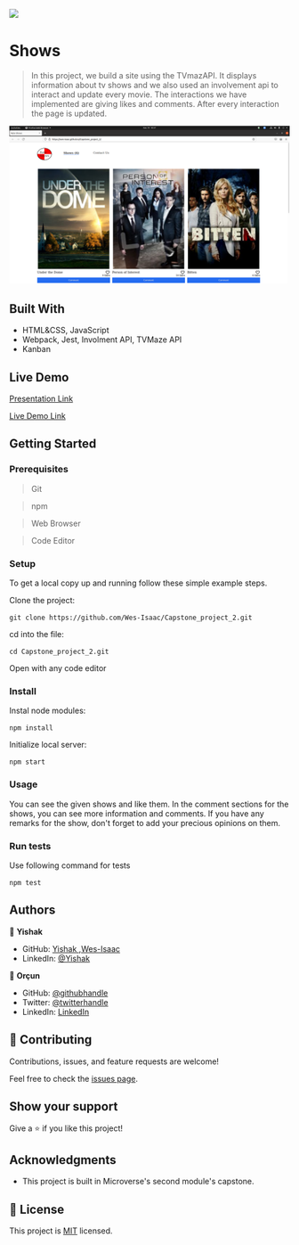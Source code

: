 ![](https://img.shields.io/badge/Microverse-blueviolet)

# Shows

> In this project, we build a site using the TVmazAPI. It displays information about tv shows and we also used an involvement api to interact and update every movie. The interactions we have implemented are giving likes and comments. After every interaction the page is updated.


![screenshot](./app_screenshot.png)


## Built With

- HTML&CSS, JavaScript
- Webpack, Jest, Involment API, TVMaze API
- Kanban

## Live Demo

[Presentation Link](https://drive.google.com/file/d/1eN6UrF6mOuyHjrpnmfRoFWFGzjdlGSTP/view?usp=sharing)

[Live Demo Link](https://wes-isaac.github.io/Capstone_project_2/)


## Getting Started

### Prerequisites

> Git

> npm

> Web Browser

> Code Editor

### Setup

To get a local copy up and running follow these simple example steps.

Clone the project:

```
git clone https://github.com/Wes-Isaac/Capstone_project_2.git
```

cd into the file:

```
cd Capstone_project_2.git
```

Open with any code editor

### Install

Instal node modules:

```
npm install
```

Initialize local server:

```
npm start
```

### Usage

You can see the given shows and like them. In the comment sections for the shows, you can see more information and comments. If you have any remarks for the show, don't forget to add your precious opinions on them.

### Run tests

Use following command for tests

```
npm test
```


## Authors

👤 **Yishak**

- GitHub: [Yishak ,Wes-Isaac](https://github.com/Wes-Isaac)
- LinkedIn: [@Yishak](https://www.linkedin.com/in/yishak-wesego-b404851a7/)

👤 **Orçun**

- GitHub: [@githubhandle](https://github.com/luftedar)
- Twitter: [@twitterhandle](https://twitter.com/OrcunUgur2)
- LinkedIn: [LinkedIn](https://www.linkedin.com/in/or%C3%A7un-u%C4%9Fur-089148181/)

## 🤝 Contributing

Contributions, issues, and feature requests are welcome!

Feel free to check the [issues page](../../issues/).

## Show your support

Give a ⭐️ if you like this project!

## Acknowledgments

- This project is built in Microverse's second module's capstone.

## 📝 License

This project is [MIT](./MIT.md) licensed.
